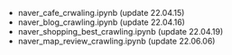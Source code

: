 
+ naver_cafe_crwaling.ipynb (update 22.04.15)
+ naver_blog_crawling.ipynb (update 22.04.16)
+ naver_shopping_best_crawling.ipynb (update 22.04.19)
+ naver_map_review_crawling.ipynb (update 22.06.06)

